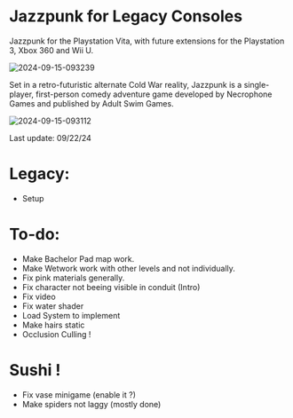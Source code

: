 # Jazzpunk for Legacy Consoles
Jazzpunk for the Playstation Vita, with future extensions for the Playstation 3, Xbox 360 and Wii U.

![2024-09-15-093239](https://github.com/user-attachments/assets/84276ca7-8af8-4c40-8c3f-b32b3cf42264)

Set in a retro-futuristic alternate Cold War reality, Jazzpunk is a single-player, first-person comedy adventure game developed by Necrophone Games and published by Adult Swim Games.

![2024-09-15-093112](https://github.com/user-attachments/assets/a29d676d-a4a9-41ba-8cea-1d84d59b0596)

Last update: 09/22/24

# Legacy:
- Setup
  
# To-do:
- Make Bachelor Pad map work.
- Make Wetwork work with other levels and not individually.
- Fix pink materials generally.
- Fix character not beeing visible in conduit (Intro)
- Fix video
- Fix water shader
- Load System to implement
- Make hairs static
- Occlusion Culling !

# Sushi !
- Fix vase minigame (enable it ?)
- Make spiders not laggy (mostly done)

